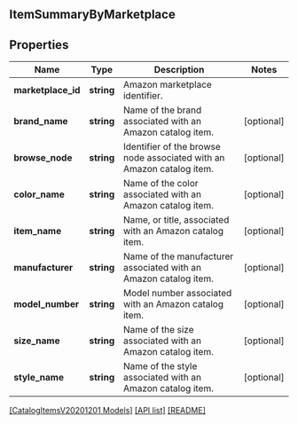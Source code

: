 ## ItemSummaryByMarketplace

## Properties

Name | Type | Description | Notes
------------ | ------------- | ------------- | -------------
**marketplace_id** | **string** | Amazon marketplace identifier. |
**brand_name** | **string** | Name of the brand associated with an Amazon catalog item. | [optional]
**browse_node** | **string** | Identifier of the browse node associated with an Amazon catalog item. | [optional]
**color_name** | **string** | Name of the color associated with an Amazon catalog item. | [optional]
**item_name** | **string** | Name, or title, associated with an Amazon catalog item. | [optional]
**manufacturer** | **string** | Name of the manufacturer associated with an Amazon catalog item. | [optional]
**model_number** | **string** | Model number associated with an Amazon catalog item. | [optional]
**size_name** | **string** | Name of the size associated with an Amazon catalog item. | [optional]
**style_name** | **string** | Name of the style associated with an Amazon catalog item. | [optional]

[[CatalogItemsV20201201 Models]](../) [[API list]](../../Api) [[README]](../../../README.md)
